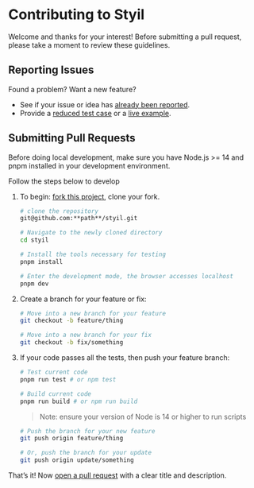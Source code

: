 # Contributing to Styil

Welcome and thanks for your interest! Before submitting a pull request, please take a moment to review these guidelines.

## Reporting Issues

Found a problem? Want a new feature?

- See if your issue or idea has [already been reported].
- Provide a [reduced test case] or a [live example].

## Submitting Pull Requests

Before doing local development, make sure you have Node.js >= 14 and pnpm installed in your development environment.

Follow the steps below to develop

1. To begin: [fork this project], clone your fork.

   ```bash
   # clone the repository
   git@github.com:**path**/styil.git

   # Navigate to the newly cloned directory
   cd styil

   # Install the tools necessary for testing
   pnpm install

   # Enter the development mode, the browser accesses localhost
   pnpm dev
   ```

2. Create a branch for your feature or fix:

   ```bash
   # Move into a new branch for your feature
   git checkout -b feature/thing
   ```

   ```bash
   # Move into a new branch for your fix
   git checkout -b fix/something
   ```

3. If your code passes all the tests, then push your feature branch:

   ```bash
   # Test current code
   pnpm run test # or npm test

   # Build current code
   pnpm run build # or npm run build
   ```

   > Note: ensure your version of Node is 14 or higher to run scripts

   ```bash
   # Push the branch for your new feature
   git push origin feature/thing
   ```

   ```bash
   # Or, push the branch for your update
   git push origin update/something
   ```

That’s it! Now [open a pull request] with a clear title and description.

[already been reported]: https://github.com/zoy-l/styil/issues
[fork this project]: https://github.com/zoy-l/styil/fork
[live example]: https://codesandbox.io/
[open a pull request]: https://help.github.com/articles/using-pull-requests/
[reduced test case]: https://css-tricks.com/reduced-test-cases/
